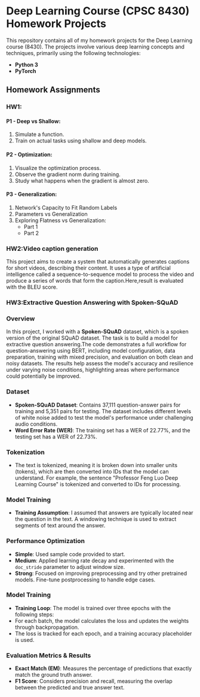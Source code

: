 # Deep Learning Course (CPSC 8430) Homework Projects

This repository contains all of my homework projects for the Deep Learning course (8430). The projects involve various deep learning concepts and techniques, primarily using the following technologies:

- **Python 3**
- **PyTorch**

## Homework Assignments

### HW1:

#### P1 - Deep vs Shallow:
1. Simulate a function.
2. Train on actual tasks using shallow and deep models.

#### P2 - Optimization:
1. Visualize the optimization process.
2. Observe the gradient norm during training.
3. Study what happens when the gradient is almost zero.

#### P3 - Generalization:
1. Network's Capacity to Fit Random Labels
2. Parameters vs Generalization
3. Exploring Flatness vs Generalization:
   - Part 1
   - Part 2

### HW2:Video caption generation

This project aims to create a system that automatically generates captions for short videos, describing their content. It uses a type of artificial intelligence called a sequence-to-sequence model to process the video and produce a series of words that form the caption.Here,result is evaluated with the BLEU score.



### HW3:Extractive Question Answering with Spoken-SQuAD

### Overview
In this project, I worked with a **Spoken-SQuAD** dataset, which is a spoken version of the original SQuAD dataset. The task is to build a model for extractive question answering.The code demonstrates a full workflow for question-answering using BERT, including model configuration, data preparation, training with mixed precision, and evaluation on both clean and noisy datasets. The results help assess the model's accuracy and resilience under varying noise conditions, highlighting areas where performance could potentially be improved.

### Dataset
- **Spoken-SQuAD Dataset**: Contains 37,111 question-answer pairs for training and 5,351 pairs for testing. The dataset includes different levels of white noise added to test the model's performance under challenging audio conditions.
- **Word Error Rate (WER)**: The training set has a WER of 22.77%, and the testing set has a WER of 22.73%.

### Tokenization
- The text is tokenized, meaning it is broken down into smaller units (tokens), which are then converted into IDs that the model can understand. For example, the sentence "Professor Feng Luo Deep Learning Course" is tokenized and converted to IDs for processing.

### Model Training
- **Training Assumption**: I assumed that answers are typically located near the question in the text. A windowing technique is used to extract segments of text around the answer.

### Performance Optimization
- **Simple**: Used sample code provided to start.
- **Medium**: Applied learning rate decay and experimented with the `doc_stride` parameter to adjust window size.
- **Strong**: Focused on improving preprocessing and try other pretrained models. Fine-tune postprocessing to handle edge cases.

### Model Training
- **Training Loop**: The model is trained over three epochs with the following steps:
- For each batch, the model calculates the loss and updates the weights through backpropagation. 
- The loss is tracked for each epoch, and a training accuracy placeholder is used.

### Evaluation Metrics & Results

   - **Exact Match (EM)**: Measures the percentage of predictions that exactly match the ground truth answer.
   - **F1 Score**: Considers precision and recall, measuring the overlap between the predicted and true answer text.






